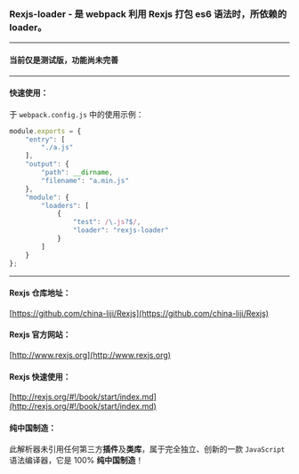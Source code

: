 ### Rexjs-loader - 是 webpack 利用 Rexjs 打包 es6 语法时，所依赖的 loader。
------
#### 当前仅是测试版，功能尚未完善
------
#### 快速使用：
于 `webpack.config.js` 中的使用示例：
``` js
module.exports = {
	"entry": [
		"./a.js"
	],
	"output": {
		"path": __dirname,
		"filename": "a.min.js"
	},
	"module": {
		"loaders": [
			{
				"test": /\.js?$/,
				"loader": "rexjs-loader"
			}
		]
	}
};
```
------
#### Rexjs 仓库地址：
[https://github.com/china-liji/Rexjs](https://github.com/china-liji/Rexjs)

#### Rexjs 官方网站：
[http://www.rexjs.org](http://www.rexjs.org)

#### Rexjs 快速使用：
[http://rexjs.org/#!/book/start/index.md](http://rexjs.org/#!/book/start/index.md)

#### 纯中国制造：
此解析器未引用任何第三方**插件**及**类库**，属于完全独立、创新的一款 ```JavaScript``` 语法编译器，它是 100% **纯中国制造**！